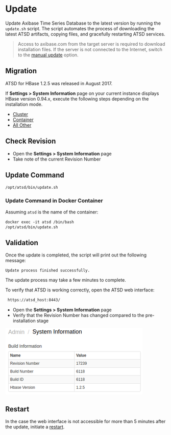 # Update


Update Axibase Time Series Database to the latest version by running the `update.sh` script. 
The script automates the process of downloading the latest ATSD artifacts, 
copying files, and gracefully restarting ATSD services.

> Access to axibase.com from the target server is required to download installation files. If the server is not connected to the Internet, switch to the [manual update](update-manual.md) option.


## Migration

ATSD for HBase 1.2.5 was released in August 2017. 

If **Settings > System Information** page on your current instance displays HBase version 0.94.x, execute the following steps depending on the installation mode.

* [Cluster](migration/cluster.md)
* [Container](migration/container.md)
* [All Other](migration/README.md)

## Check Revision

* Open the **Settings > System Information** page
* Take note of the current Revision Number

## Update Command

```sh
/opt/atsd/bin/update.sh
```

### Update Command in Docker Container

Assuming `atsd` is the name of the container:

```
docker exec -it atsd /bin/bash
/opt/atsd/bin/update.sh
```

## Validation

Once the update is completed, the script will print out the following message:

```
Update process finished successfully.
```

The update process may take a few minutes to complete.

To verify that ATSD is working correctly, open the ATSD web interface:

```sh
 https://atsd_host:8443/
```

* Open the **Settings > System Information** page
* Verify that the Revision Number has changed compared to the pre-installation stage

![](images/revision.png)

## Restart

In the case the web interface is not accessible for more than 5 minutes after the update, initiate a [restart](restarting.md).
